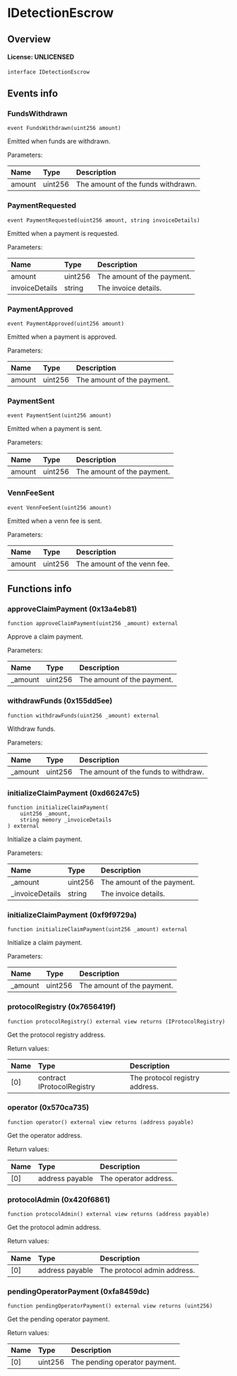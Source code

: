 # IDetectionEscrow

## Overview

#### License: UNLICENSED

```solidity
interface IDetectionEscrow
```


## Events info

### FundsWithdrawn

```solidity
event FundsWithdrawn(uint256 amount)
```

Emitted when funds are withdrawn.


Parameters:

| Name   | Type    | Description                        |
| :----- | :------ | :--------------------------------- |
| amount | uint256 | The amount of the funds withdrawn. |

### PaymentRequested

```solidity
event PaymentRequested(uint256 amount, string invoiceDetails)
```

Emitted when a payment is requested.


Parameters:

| Name           | Type    | Description                 |
| :------------- | :------ | :-------------------------- |
| amount         | uint256 | The amount of the payment.  |
| invoiceDetails | string  | The invoice details.        |

### PaymentApproved

```solidity
event PaymentApproved(uint256 amount)
```

Emitted when a payment is approved.


Parameters:

| Name   | Type    | Description                |
| :----- | :------ | :------------------------- |
| amount | uint256 | The amount of the payment. |

### PaymentSent

```solidity
event PaymentSent(uint256 amount)
```

Emitted when a payment is sent.


Parameters:

| Name   | Type    | Description                |
| :----- | :------ | :------------------------- |
| amount | uint256 | The amount of the payment. |

### VennFeeSent

```solidity
event VennFeeSent(uint256 amount)
```

Emitted when a venn fee is sent.


Parameters:

| Name   | Type    | Description                 |
| :----- | :------ | :-------------------------- |
| amount | uint256 | The amount of the venn fee. |

## Functions info

### approveClaimPayment (0x13a4eb81)

```solidity
function approveClaimPayment(uint256 _amount) external
```

Approve a claim payment.


Parameters:

| Name    | Type    | Description                |
| :------ | :------ | :------------------------- |
| _amount | uint256 | The amount of the payment. |

### withdrawFunds (0x155dd5ee)

```solidity
function withdrawFunds(uint256 _amount) external
```

Withdraw funds.


Parameters:

| Name    | Type    | Description                          |
| :------ | :------ | :----------------------------------- |
| _amount | uint256 | The amount of the funds to withdraw. |

### initializeClaimPayment (0xd66247c5)

```solidity
function initializeClaimPayment(
    uint256 _amount,
    string memory _invoiceDetails
) external
```

Initialize a claim payment.


Parameters:

| Name            | Type    | Description                 |
| :-------------- | :------ | :-------------------------- |
| _amount         | uint256 | The amount of the payment.  |
| _invoiceDetails | string  | The invoice details.        |

### initializeClaimPayment (0xf9f9729a)

```solidity
function initializeClaimPayment(uint256 _amount) external
```

Initialize a claim payment.


Parameters:

| Name    | Type    | Description                |
| :------ | :------ | :------------------------- |
| _amount | uint256 | The amount of the payment. |

### protocolRegistry (0x7656419f)

```solidity
function protocolRegistry() external view returns (IProtocolRegistry)
```

Get the protocol registry address.


Return values:

| Name | Type                       | Description                    |
| :--- | :------------------------- | :----------------------------- |
| [0]  | contract IProtocolRegistry | The protocol registry address. |

### operator (0x570ca735)

```solidity
function operator() external view returns (address payable)
```

Get the operator address.


Return values:

| Name | Type            | Description           |
| :--- | :-------------- | :-------------------- |
| [0]  | address payable | The operator address. |

### protocolAdmin (0x420f6861)

```solidity
function protocolAdmin() external view returns (address payable)
```

Get the protocol admin address.


Return values:

| Name | Type            | Description                 |
| :--- | :-------------- | :-------------------------- |
| [0]  | address payable | The protocol admin address. |

### pendingOperatorPayment (0xfa8459dc)

```solidity
function pendingOperatorPayment() external view returns (uint256)
```

Get the pending operator payment.


Return values:

| Name | Type    | Description                   |
| :--- | :------ | :---------------------------- |
| [0]  | uint256 | The pending operator payment. |
